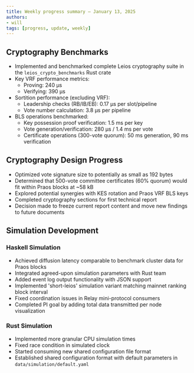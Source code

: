 ```yaml
---
title: Weekly progress summary – January 13, 2025
authors:
- will
tags: [progress, update, weekly]
---
```


## Cryptography Benchmarks

- Implemented and benchmarked complete Leios cryptography suite in the
  `leios_crypto_benchmarks` Rust crate
- Key VRF performance metrics:
  - Proving: 240 µs
  - Verifying: 390 µs
- Sortition performance (excluding VRF):
  - Leadership checks (RB/IB/EB): 0.17 µs per slot/pipeline
  - Vote number calculation: 3.8 µs per pipeline
- BLS operations benchmarked:
  - Key possession proof verification: 1.5 ms per key
  - Vote generation/verification: 280 µs / 1.4 ms per vote
  - Certificate operations (300-vote quorum): 50 ms generation, 90 ms
    verification

## Cryptography Design Progress

- Optimized vote signature size to potentially as small as 192 bytes
- Determined that 500-vote committee certificates (60% quorum) would fit within
  Praos blocks at ~58 kB
- Explored potential synergies with KES rotation and Praos VRF BLS keys
- Completed cryptography sections for first technical report
- Decision made to freeze current report content and move new findings to future
  documents

## Simulation Development

### Haskell Simulation

- Achieved diffusion latency comparable to benchmark cluster data for Praos
  blocks
- Integrated agreed-upon simulation parameters with Rust team
- Added event log output functionality with JSON support
- Implemented 'short-leios' simulation variant matching mainnet ranking block
  interval
- Fixed coordination issues in Relay mini-protocol consumers
- Completed PI goal by adding total data transmitted per node visualization

### Rust Simulation

- Implemented more granular CPU simulation times
- Fixed race condition in simulated clock
- Started consuming new shared configuration file format
- Established shared configuration format with default parameters in
  `data/simulation/default.yaml`

